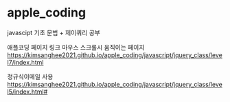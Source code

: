 # apple_coding
javascipt 기초 문법 + 제이쿼리 공부 

애플코딩 페이지 링크  <a href="https://codingapple.com/"></a>
마우스 스크롤시 움직이는 페이지 https://kimsanghee2021.github.io/apple_coding/javascript/jquery_class/level7/index.html

정규식이메일 사용 https://kimsanghee2021.github.io/apple_coding/javascript/jquery_class/level5/index.html#
